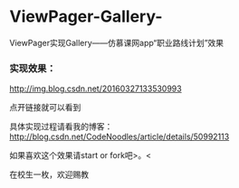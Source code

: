 # ViewPager-Gallery-
ViewPager实现Gallery——仿慕课网app“职业路线计划”效果 

### 实现效果：

http://img.blog.csdn.net/20160327133530993

点开链接就可以看到

具体实现过程请看我的博客：
http://blog.csdn.net/CodeNoodles/article/details/50992113

如果喜欢这个效果请start or fork吧>。<

在校生一枚，欢迎赐教
